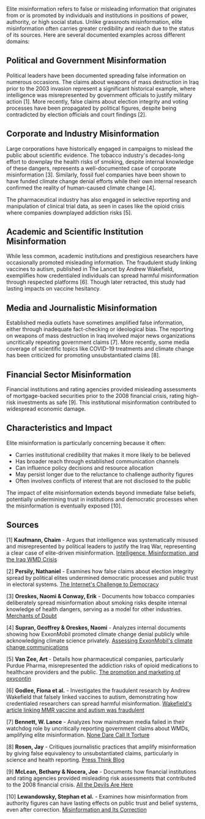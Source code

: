 Elite misinformation refers to false or misleading information that originates from or is promoted by individuals and institutions in positions of power, authority, or high social status. Unlike grassroots misinformation, elite misinformation often carries greater credibility and reach due to the status of its sources. Here are several documented examples across different domains:

## Political and Government Misinformation

Political leaders have been documented spreading false information on numerous occasions. The claims about weapons of mass destruction in Iraq prior to the 2003 invasion represent a significant historical example, where intelligence was misrepresented by government officials to justify military action [1]. More recently, false claims about election integrity and voting processes have been propagated by political figures, despite being contradicted by election officials and court findings [2].

## Corporate and Industry Misinformation

Large corporations have historically engaged in campaigns to mislead the public about scientific evidence. The tobacco industry's decades-long effort to downplay the health risks of smoking, despite internal knowledge of these dangers, represents a well-documented case of corporate misinformation [3]. Similarly, fossil fuel companies have been shown to have funded climate change denial efforts while their own internal research confirmed the reality of human-caused climate change [4].

The pharmaceutical industry has also engaged in selective reporting and manipulation of clinical trial data, as seen in cases like the opioid crisis where companies downplayed addiction risks [5].

## Academic and Scientific Institution Misinformation

While less common, academic institutions and prestigious researchers have occasionally promoted misleading information. The fraudulent study linking vaccines to autism, published in The Lancet by Andrew Wakefield, exemplifies how credentialed individuals can spread harmful misinformation through respected platforms [6]. Though later retracted, this study had lasting impacts on vaccine hesitancy.

## Media and Journalistic Misinformation

Established media outlets have sometimes amplified false information, either through inadequate fact-checking or ideological bias. The reporting on weapons of mass destruction in Iraq involved major news organizations uncritically repeating government claims [7]. More recently, some media coverage of scientific topics like COVID-19 treatments and climate change has been criticized for promoting unsubstantiated claims [8].

## Financial Sector Misinformation

Financial institutions and rating agencies provided misleading assessments of mortgage-backed securities prior to the 2008 financial crisis, rating high-risk investments as safe [9]. This institutional misinformation contributed to widespread economic damage.

## Characteristics and Impact

Elite misinformation is particularly concerning because it often:
- Carries institutional credibility that makes it more likely to be believed
- Has broader reach through established communication channels
- Can influence policy decisions and resource allocation
- May persist longer due to the reluctance to challenge authority figures
- Often involves conflicts of interest that are not disclosed to the public

The impact of elite misinformation extends beyond immediate false beliefs, potentially undermining trust in institutions and democratic processes when the misinformation is eventually exposed [10].

## Sources

[1] **Kaufmann, Chaim** - Argues that intelligence was systematically misused and misrepresented by political leaders to justify the Iraq War, representing a clear case of elite-driven misinformation.
[Intelligence, Misinformation, and the Iraq WMD Crisis](https://www.jstor.org/stable/4137692)

[2] **Persily, Nathaniel** - Examines how false claims about election integrity spread by political elites undermined democratic processes and public trust in electoral systems.
[The Internet's Challenge to Democracy](https://journals.sagepub.com/doi/10.1177/1065912918770792)

[3] **Oreskes, Naomi & Conway, Erik** - Documents how tobacco companies deliberately spread misinformation about smoking risks despite internal knowledge of health dangers, serving as a model for other industries.
[Merchants of Doubt](https://www.merchantsofdoubt.org/)

[4] **Supran, Geoffrey & Oreskes, Naomi** - Analyzes internal documents showing how ExxonMobil promoted climate change denial publicly while acknowledging climate science privately.
[Assessing ExxonMobil's climate change communications](https://iopscience.iop.org/article/10.1088/1748-9326/aa815f)

[5] **Van Zee, Art** - Details how pharmaceutical companies, particularly Purdue Pharma, misrepresented the addiction risks of opioid medications to healthcare providers and the public.
[The promotion and marketing of oxycontin](https://www.ncbi.nlm.nih.gov/pmc/articles/PMC2622774/)

[6] **Godlee, Fiona et al.** - Investigates the fraudulent research by Andrew Wakefield that falsely linked vaccines to autism, demonstrating how credentialed researchers can spread harmful misinformation.
[Wakefield's article linking MMR vaccine and autism was fraudulent](https://www.bmj.com/content/342/bmj.c7452)

[7] **Bennett, W. Lance** - Analyzes how mainstream media failed in their watchdog role by uncritically reporting government claims about WMDs, amplifying elite misinformation.
[None Dare Call It Torture](https://journals.sagepub.com/doi/10.1177/1077699007313398)

[8] **Rosen, Jay** - Critiques journalistic practices that amplify misinformation by giving false equivalency to unsubstantiated claims, particularly in science and health reporting.
[Press Think Blog](https://pressthink.org/)

[9] **McLean, Bethany & Nocera, Joe** - Documents how financial institutions and rating agencies provided misleading risk assessments that contributed to the 2008 financial crisis.
[All the Devils Are Here](https://www.penguinrandomhouse.com/books/202621/all-the-devils-are-here-by-bethany-mclean-and-joe-nocera/)

[10] **Lewandowsky, Stephan et al.** - Examines how misinformation from authority figures can have lasting effects on public trust and belief systems, even after correction.
[Misinformation and Its Correction](https://journals.sagepub.com/doi/10.1177/1529100612451018)
